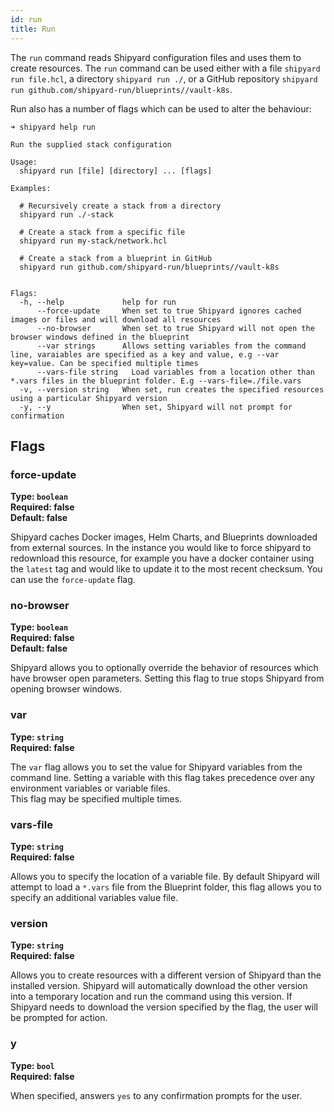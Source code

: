 ```yaml
---
id: run
title: Run
---
```


The `run` command reads Shipyard configuration files and uses them to create resources. The `run` command can be used either with a file `shipyard run file.hcl`, a directory `shipyard run ./`, or a GitHub repository `shipyard run github.com/shipyard-run/blueprints//vault-k8s`.

Run also has a number of flags which can be used to alter the behaviour:

```shell
➜ shipyard help run

Run the supplied stack configuration

Usage:
  shipyard run [file] [directory] ... [flags]

Examples:

  # Recursively create a stack from a directory
  shipyard run ./-stack

  # Create a stack from a specific file
  shipyard run my-stack/network.hcl

  # Create a stack from a blueprint in GitHub
  shipyard run github.com/shipyard-run/blueprints//vault-k8s
	

Flags:
  -h, --help             help for run
      --force-update     When set to true Shipyard ignores cached images or files and will download all resources
      --no-browser       When set to true Shipyard will not open the browser windows defined in the blueprint
      --var strings      Allows setting variables from the command line, varaiables are specified as a key and value, e.g --var key=value. Can be specified multiple times
      --vars-file string   Load variables from a location other than *.vars files in the blueprint folder. E.g --vars-file=./file.vars
  -v, --version string   When set, run creates the specified resources using a particular Shipyard version
  -y, --y                When set, Shipyard will not prompt for confirmation
```

## Flags ##

### force-update
**Type: `boolean`**  
**Required: false**  
**Default: false**

Shipyard caches Docker images, Helm Charts, and Blueprints downloaded from external sources. In the instance you would like to force shipyard to redownload this resource, for example you have a docker container using the `latest` tag and would like to update it to the most recent checksum. You can use the `force-update` flag.

### no-browser
**Type: `boolean`**  
**Required: false**  
**Default: false**

Shipyard allows you to optionally override the behavior of resources which have browser open parameters. Setting this flag to true stops Shipyard from opening browser windows.

### var
**Type: `string`**  
**Required: false**  

The `var` flag allows you to set the value for Shipyard variables from the command line. Setting a variable with this flag takes precedence over any environment variables or variable files.  
This flag may be specified multiple times.

### vars-file
**Type: `string`**  
**Required: false**  

Allows you to specify the location of a variable file. By default Shipyard will attempt to load a `*.vars` file from the Blueprint folder, this flag allows you to specify an additional variables value file.

### version
**Type: `string`**  
**Required: false**  

Allows you to create resources with a different version of Shipyard than the installed version. Shipyard will automatically download the other version into a temporary location and run the command using this version. If Shipyard needs to download the version specified by the flag, the user will be prompted for action.

### y
**Type: `bool`**  
**Required: false**  

When specified, answers `yes` to any confirmation prompts for the user.
